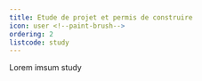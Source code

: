 ```yaml
---
title: Etude de projet et permis de construire
icon: user <!--paint-brush-->
ordering: 2
listcode: study
---
```


Lorem imsum study